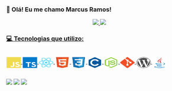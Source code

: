 ### 👋 Olá! Eu me chamo Marcus Ramos!
<div align="center">
  <a href="https://github.com/marcus-rubcube">
  <img height="180em" src="https://github-readme-stats.vercel.app/api?username=marcus-rubcube&show_icons=true&theme=tokyonight&include_all_commits=true&count_private=true"/>
  <img height="180em" src="https://github-readme-stats.vercel.app/api/top-langs/?username=marcus-rubcube&layout=compact&langs_count=7&theme=tokyonight"/>
</div>

<div align="left">

### :computer: Tecnologias que utilizo:
</div>
<div style="display: inline_block"><br>
  <img align="center" alt="Marcus-Js" height="30" width="40" src="https://raw.githubusercontent.com/devicons/devicon/master/icons/javascript/javascript-plain.svg">
  <img align="center" alt="Marcus-Ts" height="30" width="40" src="https://raw.githubusercontent.com/devicons/devicon/master/icons/typescript/typescript-plain.svg">
  <img align="center" alt="Marcus-React" height="30" width="40" src="https://raw.githubusercontent.com/devicons/devicon/master/icons/react/react-original.svg">
  <img align="center" alt="Marcus-HTML" height="30" width="40" src="https://raw.githubusercontent.com/devicons/devicon/master/icons/html5/html5-original.svg">
  <img align="center" alt="Marcus-CSS" height="30" width="40" src="https://raw.githubusercontent.com/devicons/devicon/master/icons/css3/css3-original.svg">
  <img align="center" alt="Marcus-C" height="30" width="40" src="https://raw.githubusercontent.com/devicons/devicon/master/icons/c/c-plain.svg">
  <img align="center" alt="Marcus-Node" height="30" width="40" src="https://raw.githubusercontent.com/devicons/devicon/master/icons/nodejs/nodejs-plain.svg">
  <img align="center" alt="Marcus-Git" height="30" width="40" src="https://raw.githubusercontent.com/devicons/devicon/master/icons/git/git-plain.svg">
  <img align="center" alt="Marcus-Wordpress" height="30" width="40" src="https://raw.githubusercontent.com/devicons/devicon/master/icons/wordpress/wordpress-plain.svg">
  <img align="center" alt="Marcus-Wordpress" height="30" width="40" src="https://github.com/devicons/devicon/blob/master/icons/java/java-original.svg">
</div>
  
  ##
 
<div> 
  <a href="https://instagram.com/marcus_vramos" target="_blank"><img src="https://img.shields.io/badge/-Instagram-%23E4405F?style=for-the-badge&logo=instagram&logoColor=white" target="_blank"></a>
  <a href = "mailto:marcusramos651@gmail.com"><img src="https://img.shields.io/badge/-Gmail-%23333?style=for-the-badge&logo=gmail&logoColor=white" target="_blank"></a>
  <a href="https://www.linkedin.com/in/marcus-vinicius-ramos" target="_blank"><img src="https://img.shields.io/badge/-LinkedIn-%230077B5?style=for-the-badge&logo=linkedin&logoColor=white" target="_blank"></a> 
  
 
</div>

